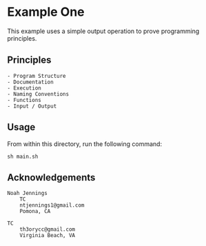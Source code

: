 # Example One 

This example uses a simple output operation to prove programming principles. 

## Principles

    - Program Structure 
    - Documentation 
    - Execution
    - Naming Conventions 
    - Functions 
    - Input / Output

## Usage 

From within this directory, run the following command: 

```
sh main.sh
```

## Acknowledgements

    Noah Jennings 
        TC 
        ntjennings1@gmail.com
        Pomona, CA
        
    TC 
        th3orycc@gmail.com
        Virginia Beach, VA
